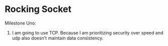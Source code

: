 # Rocking Socket
Milestone Uno:
1. I am going to use TCP. Because I am prioritizing security over speed and udp also doesn't maintain data consistency.